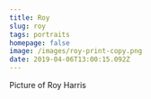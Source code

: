 ```yaml
---
title: Roy
slug: roy
tags: portraits
homepage: false
image: /images/roy-print-copy.png
date: 2019-04-06T13:00:15.092Z
---
```

Picture of Roy Harris
